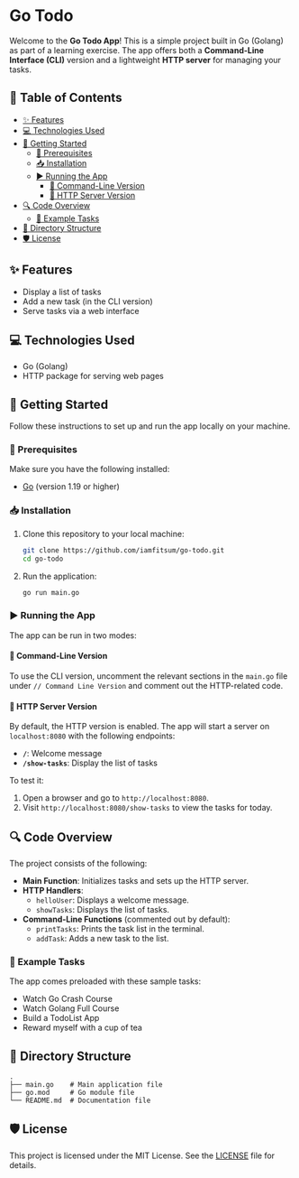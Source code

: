 # Go Todo

Welcome to the **Go Todo App**! This is a simple project built in Go (Golang) as part of a learning exercise. The app offers both a **Command-Line Interface (CLI)** version and a lightweight **HTTP server** for managing your tasks.

## 📖 Table of Contents
- [✨ Features](#-features)
- [💻 Technologies Used](#-technologies-used)
- [🚀 Getting Started](#-getting-started)
  - [🔧 Prerequisites](#-prerequisites)
  - [📥 Installation](#-installation)
  - [▶️ Running the App](#-running-the-app)
    - [🔹 Command-Line Version](#-command-line-version)
    - [🔹 HTTP Server Version](#-http-server-version)
- [🔍 Code Overview](#-code-overview)
  - [📝 Example Tasks](#-example-tasks)
- [📂 Directory Structure](#-directory-structure)
- [🛡️ License](#-license)

## ✨ Features
- Display a list of tasks
- Add a new task (in the CLI version)
- Serve tasks via a web interface

## 💻 Technologies Used
- Go (Golang)
- HTTP package for serving web pages

## 🚀 Getting Started
Follow these instructions to set up and run the app locally on your machine.

### 🔧 Prerequisites
Make sure you have the following installed:
- [Go](https://golang.org/dl/) (version 1.19 or higher)

### 📥 Installation
1. Clone this repository to your local machine:
   ```bash
   git clone https://github.com/iamfitsum/go-todo.git
   cd go-todo
   ```

2. Run the application:
   ```bash
   go run main.go
   ```

### ▶️ Running the App
The app can be run in two modes:

#### 🔹 Command-Line Version
To use the CLI version, uncomment the relevant sections in the `main.go` file under `// Command Line Version` and comment out the HTTP-related code.

#### 🔹 HTTP Server Version
By default, the HTTP version is enabled. The app will start a server on `localhost:8080` with the following endpoints:

- **`/`**: Welcome message
- **`/show-tasks`**: Display the list of tasks

To test it:
1. Open a browser and go to `http://localhost:8080`.
2. Visit `http://localhost:8080/show-tasks` to view the tasks for today.

## 🔍 Code Overview
The project consists of the following:

- **Main Function**: Initializes tasks and sets up the HTTP server.
- **HTTP Handlers**:
  - `helloUser`: Displays a welcome message.
  - `showTasks`: Displays the list of tasks.
- **Command-Line Functions** (commented out by default):
  - `printTasks`: Prints the task list in the terminal.
  - `addTask`: Adds a new task to the list.

### 📝 Example Tasks
The app comes preloaded with these sample tasks:
- Watch Go Crash Course
- Watch Golang Full Course
- Build a TodoList App
- Reward myself with a cup of tea

## 📂 Directory Structure
```
.
├── main.go    # Main application file
├── go.mod     # Go module file
└── README.md  # Documentation file
```

## 🛡️ License
This project is licensed under the MIT License. See the [LICENSE](LICENSE) file for details.
